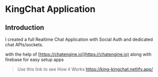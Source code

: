 # KingChat Application

## Introduction

I created a full Realtime Chat Application with Social Auth and dedicated chat APIs/sockets.

with the help of [https://chatengine.io](https://chatengine.io) along with firebase for easy setup apps 
 
>Use this link to see How it Works
>https://king-kingchat.netlify.app/
